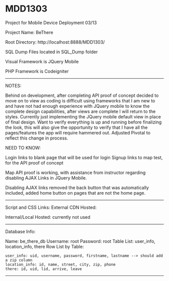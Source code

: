 MDD1303
=======

Project for Mobile Device Deployment 03/13

Project Name: BeThere

Root Directory:  http://localhost:8888/MDD1303/

SQL Dump Files located in SQL_Dump folder

Visual Framework is JQuery Mobile

PHP Framework is Codeigniter

----------------
NOTES:

Behind on development, after completing API proof of concept decided to move on to view as 
coding is difficult using frameworks that I am new to and have not had enough experience 
with JQuery mobile to know the complete design capabilities, after views are complete I 
will return to the styles.  Currently just implementing the JQuery mobile default view
in place of final design.  Want to verify everything is up and running before finalizing 
the look, this will also give the opportunity to verify that I have all the pages/features
the app will require hammered out. Adjusted Pivotal to reflect this change in process.

NEED TO KNOW:

Login links to blank page that will be used for login
Signup links to map test, for the API proof of concept

Map API proof is working, with assistance from instructor regarding disabling AJAX Links in
JQuery Mobile. 

Disabling AJAX links removed the back button that was automatically included, added home button
on pages that are not the home page. 


-----------------------------------------------------------------------------------------

Script and CSS Links:
External CDN Hosted:
<link rel="stylesheet" href="http://code.jquery.com/mobile/1.3.0/jquery.mobile-1.3.0.min.css" />
<script src="http://code.jquery.com/jquery-1.8.2.min.js"></script>
<script src="http://code.jquery.com/mobile/1.3.0/jquery.mobile-1.3.0.min.js"></script>

Internal/Local Hosted: currently not used
<link rel="stylesheet" href="application/jquery/jquery.mobile-1.3.0/jquery.mobile-1.3.0.min.css" />
<script src="application/jquery/jquery/jquery-1.9.1.js"></script>
<script src="application/jquery/jquery.mobile-1.3.0/jquery.mobile-1.3.0.min.js"></script>

-----------------------------------------------------------------------------------------

Database Info:

Name: be_there_db
Username: root
Password: root
Table List: user_info, location_info, there
Row List by Table:
	
	user_info: uid, username, password, firstname, lastname --> should add a zip column
	location_info: id, name, street, city, zip, phone
	there: id, uid, lid, arrive, leave

-----------------------------------------------------------------------------------------